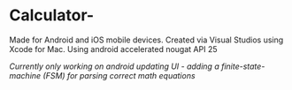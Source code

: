 # Calculator-
Made for Android and iOS mobile devices. 
Created via Visual Studios using Xcode for Mac.
Using android accelerated nougat API 25 

*Currently only working on android*
*updating UI - adding a finite-state-machine (FSM) for parsing correct math equations*

